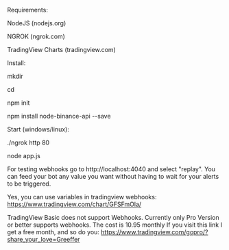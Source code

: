 Requirements:

NodeJS (nodejs.org)

NGROK (ngrok.com)

TradingView Charts (tradingview.com)


Install:

mkdir <project-folder>
  
cd <project-folder>
  
npm init

npm install node-binance-api --save



Start (windows/linux):

./ngrok http 80

node app.js


For testing webhooks go to http://localhost:4040 and select "replay". You can feed your bot any 
value you want without having to wait for your alerts to be triggered. 

Yes, you can use variables in tradingview webhooks: https://www.tradingview.com/chart/GFSFmOla/ 

TradingView Basic does not support Webhooks. Currently 
only Pro Version or better supports webhooks. The cost is 10.95 monthly
If you visit this link I get a free month, and so do you: 
https://www.tradingview.com/gopro/?share_your_love=Greeffer

